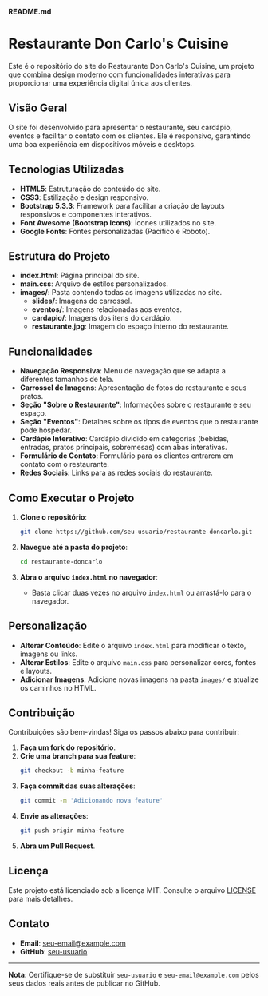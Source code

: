 **README.md**

# Restaurante Don Carlo's Cuisine

Este é o repositório do site do Restaurante Don Carlo's Cuisine, um projeto que combina design moderno com funcionalidades interativas para proporcionar uma experiência digital única aos clientes.

## **Visão Geral**

O site foi desenvolvido para apresentar o restaurante, seu cardápio, eventos e facilitar o contato com os clientes. Ele é responsivo, garantindo uma boa experiência em dispositivos móveis e desktops.

## **Tecnologias Utilizadas**

- **HTML5**: Estruturação do conteúdo do site.
- **CSS3**: Estilização e design responsivo.
- **Bootstrap 5.3.3**: Framework para facilitar a criação de layouts responsivos e componentes interativos.
- **Font Awesome (Bootstrap Icons)**: Ícones utilizados no site.
- **Google Fonts**: Fontes personalizadas (Pacifico e Roboto).

## **Estrutura do Projeto**

- **index.html**: Página principal do site.
- **main.css**: Arquivo de estilos personalizados.
- **images/**: Pasta contendo todas as imagens utilizadas no site.
  - **slides/**: Imagens do carrossel.
  - **eventos/**: Imagens relacionadas aos eventos.
  - **cardapio/**: Imagens dos itens do cardápio.
  - **restaurante.jpg**: Imagem do espaço interno do restaurante.

## **Funcionalidades**

- **Navegação Responsiva**: Menu de navegação que se adapta a diferentes tamanhos de tela.
- **Carrossel de Imagens**: Apresentação de fotos do restaurante e seus pratos.
- **Seção "Sobre o Restaurante"**: Informações sobre o restaurante e seu espaço.
- **Seção "Eventos"**: Detalhes sobre os tipos de eventos que o restaurante pode hospedar.
- **Cardápio Interativo**: Cardápio dividido em categorias (bebidas, entradas, pratos principais, sobremesas) com abas interativas.
- **Formulário de Contato**: Formulário para os clientes entrarem em contato com o restaurante.
- **Redes Sociais**: Links para as redes sociais do restaurante.

## **Como Executar o Projeto**

1. **Clone o repositório**:
   ```bash
   git clone https://github.com/seu-usuario/restaurante-doncarlo.git
   ```

2. **Navegue até a pasta do projeto**:
   ```bash
   cd restaurante-doncarlo
   ```

3. **Abra o arquivo `index.html` no navegador**:
   - Basta clicar duas vezes no arquivo `index.html` ou arrastá-lo para o navegador.

## **Personalização**

- **Alterar Conteúdo**: Edite o arquivo `index.html` para modificar o texto, imagens ou links.
- **Alterar Estilos**: Edite o arquivo `main.css` para personalizar cores, fontes e layouts.
- **Adicionar Imagens**: Adicione novas imagens na pasta `images/` e atualize os caminhos no HTML.

## **Contribuição**

Contribuições são bem-vindas! Siga os passos abaixo para contribuir:

1. **Faça um fork do repositório**.
2. **Crie uma branch para sua feature**:
   ```bash
   git checkout -b minha-feature
   ```
3. **Faça commit das suas alterações**:
   ```bash
   git commit -m 'Adicionando nova feature'
   ```
4. **Envie as alterações**:
   ```bash
   git push origin minha-feature
   ```
5. **Abra um Pull Request**.

## **Licença**

Este projeto está licenciado sob a licença MIT. Consulte o arquivo [LICENSE](LICENSE) para mais detalhes.

## **Contato**

- **Email**: seu-email@example.com
- **GitHub**: [seu-usuario](https://github.com/seu-usuario)

---

**Nota**: Certifique-se de substituir `seu-usuario` e `seu-email@example.com` pelos seus dados reais antes de publicar no GitHub.